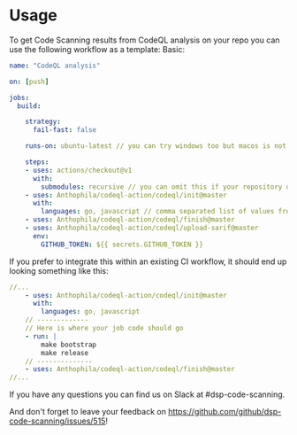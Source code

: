  # Usage

To get Code Scanning results from CodeQL analysis on your repo you can use the following workflow as a template:
Basic:

```yaml
name: "CodeQL analysis"

on: [push]

jobs:
  build:

    strategy:
      fail-fast: false

    runs-on: ubuntu-latest // you can try windows too but macos is not yet supported

    steps:
    - uses: actions/checkout@v1
      with:
        submodules: recursive // you can omit this if your repository doesn't use submodules
    - uses: Anthophila/codeql-action/codeql/init@master
      with:
        languages: go, javascript // comma separated list of values from {go, python, javascript, java, cpp, csharp} (not YET ruby, sorry!)
    - uses: Anthophila/codeql-action/codeql/finish@master
    - uses: Anthophila/codeql-action/codeql/upload-sarif@master
      env:
        GITHUB_TOKEN: ${{ secrets.GITHUB_TOKEN }} 
```

If you prefer to integrate this within an existing CI workflow, it should end up looking something like this:
```yaml
//...
    - uses: Anthophila/codeql-action/codeql/init@master
      with:
        languages: go, javascript
    // -------------
    // Here is where your job code should go
    - run: |  
        make bootstrap
        make release
    // --------------   
    - uses: Anthophila/codeql-action/codeql/finish@master
//...
```

If you have any questions you can find us on Slack at #dsp-code-scanning.

And don't forget to leave your feedback on https://github.com/github/dsp-code-scanning/issues/515!